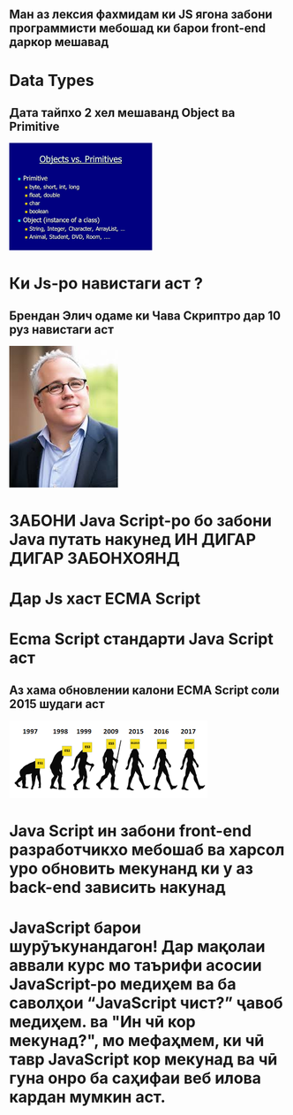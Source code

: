## Ман аз лексия фахмидам ки JS ягона забони программисти мебошад ки барои front-end даркор мешавад 
# Data Types
## Дата тайпхо 2 хел мешаванд Object ва Primitive
![Alt text](./q3.png)
 
# Ки Js-ро навистаги аст ?
## Брендан Элич одаме ки Чава Скриптро дар 10 руз навистаги аст
![Alt text](./q8.jpeg)
# ЗАБОНИ Java Script-ро бо забони Java путать накунед ИН ДИГАР ДИГАР ЗАБОНХОЯНД
# Дар Js хаст ECMA Script
# Ecma Script стандарти Java Script  аст 
## Аз хама обновлении калони ECMA Script  соли 2015 шудаги аст
![Alt text](./q6.png)

#
#
#
#
#
# Java Script ин забони front-end разработчикхо мебошаб ва харсол уро обновить мекунанд ки у аз back-end зависить накунад
 #
 #
 #
 #
 # JavaScript барои шурӯъкунандагон! Дар мақолаи аввали курс мо таърифи асосии JavaScript-ро медиҳем ва ба саволҳои “JavaScript чист?” ҷавоб медиҳем. ва "Ин чӣ кор мекунад?", мо мефаҳмем, ки чӣ тавр JavaScript кор мекунад ва чӣ гуна онро ба саҳифаи веб илова кардан мумкин аст.
#
#
#
#
#
#

